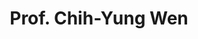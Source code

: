 ---
layout: profiles
permalink: /peopleProfWen/
title: Prof. Chih-Yung Wen
description: 
nav: false
nav_order: 7

profiles:
  # if you want to include more than one profile, just replicate the following block
  # and create one content file for each profile inside _pages/
  - align: left
    name: Prof. Chih-Yung Wen
    image: ppl/cywen.jpg
    content: ppl_pages/cywen.md
    image_circular: true # crops the image to make it circular
---